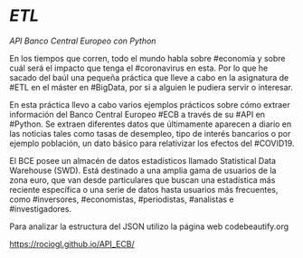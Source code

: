 # *ETL*

*API Banco Central Europeo con Python*

En los tiempos que corren, todo el mundo habla sobre #economía y sobre cuál será el impacto que tenga el #coronavirus en esta. Por lo que he sacado del baúl una pequeña práctica que lleve a cabo en la asignatura de #ETL en el máster en #BigData, por si a alguien le pudiera servir o interesar.

En esta práctica llevo a cabo varios ejemplos prácticos sobre cómo extraer información del  Banco Central Europeo  #ECB a través de su #API en #Python. Se extraen diferentes datos que últimamente aparecen a diario en las noticias tales como tasas de desempleo, tipo de interés bancarios o por ejemplo población, un dato básico para relativizar los efectos del #COVID19.

El BCE posee un almacén de datos estadísticos llamado Statistical Data Warehouse (SWD). Está destinado a una amplia gama de usuarios de la zona euro, que van desde particulares que buscan una estadística más reciente específica o una serie de datos hasta usuarios más frecuentes, como #inversores, #economistas, #periodistas, #analistas e #investigadores.

Para analizar la estructura del JSON utilizo la página web codebeautify.org

https://rociogl.github.io/API_ECB/
